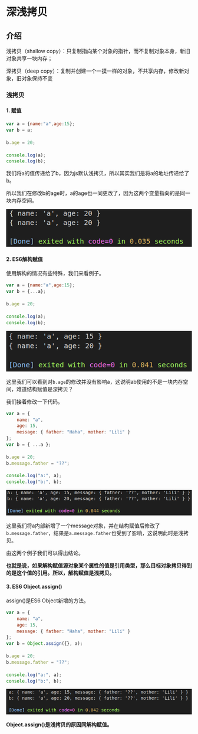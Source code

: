 # 深浅拷贝

## 介绍

浅拷贝（shallow copy）：只复制指向某个对象的指针，而不复制对象本身，新旧对象共享一块内存；

深拷贝（deep copy）：复制并创建一个一摸一样的对象，不共享内存，修改新对象，旧对象保持不变

### 浅拷贝

#### 1. 赋值

```javascript
var a = {name:"a",age:15};
var b = a;

b.age = 20;

console.log(a);
console.log(b);
```

我们将a的值传递给了b，因为js默认浅拷贝，所以其实我们是将a的地址传递给了b。

所以我们在修改b的age时，a的age也一同更改了，因为这两个变量指向的是同一块内存空间。

![深浅拷贝1](img/sqkb1.png)

#### 2. ES6解构赋值

使用解构的情况有些特殊，我们来看例子。

```javascript
var a = {name:"a",age:15};
var b = {...a};

b.age = 20;

console.log(a);
console.log(b);
```

![深浅拷贝2](img/sqkb2.png)

这里我们可以看到对`b.age`的修改并没有影响a，这说明ab使用的不是一块内存空间，难道结构赋值是深拷贝？

我们接着修改一下代码。

```javascript
var a = {
    name: "a",
    age: 15,
    message: { father: "Haha", mother: "Lili" }
};
var b = { ...a };

b.age = 20;
b.message.father = "??";

console.log("a:", a);
console.log("b:", b);
```

![深浅拷贝3](img/sqkb3.png)

这里我们将a内部新增了一个message对象，并在结构赋值后修改了`b.message.father`，结果是`a.message.father`也受到了影响，这说明此时是浅拷贝。

由这两个例子我们可以得出结论。

**也就是说，如果解构赋值源对象某个属性的值是引用类型，那么目标对象拷贝得到的是这个值的引用。所以，解构赋值是浅拷贝。**

#### 3. ES6 Object.assign()

assign()是ES6 Object新增的方法。

```javascript
var a = {
    name: "a",
    age: 15,
    message: { father: "Haha", mother: "Lili" }
};
var b = Object.assign({}, a);

b.age = 20;
b.message.father = "??";

console.log("a:", a);
console.log("b:", b);
```

![深浅拷贝4](img/sqkb4.png)

**Object.assign()是浅拷贝的原因同解构赋值。**
